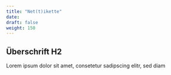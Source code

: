 ```yaml
---
title: "Net(t)ikette"
date: 
draft: false
weight: 150
---
```


## Überschrift H2

Lorem ipsum dolor sit amet, consetetur sadipscing elitr, sed diam  